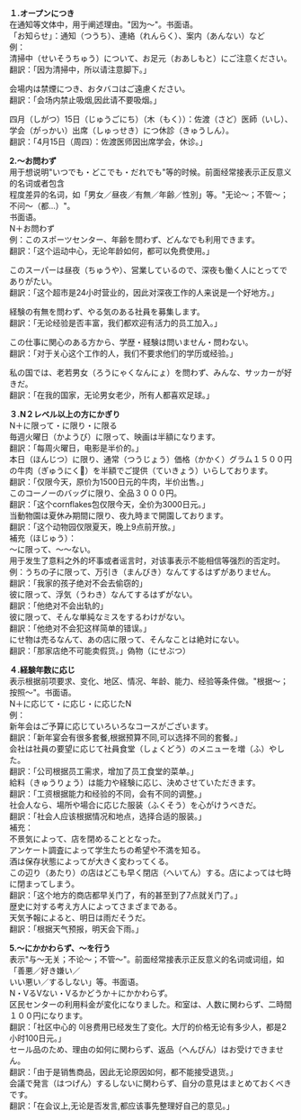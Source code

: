 **１.オープンにつき**　　  
在通知等文体中，用于阐述理由。"因为～"。书面语。　　  
「お知らせ」：通知（つうち）、連絡（れんらく）、案内（あんない）など　　  
例：　　  
清掃中（せいそうちゅう）について、お足元（おあしもと）にご注意ください。  
翻訳：「因为清掃中，所以请注意脚下。」  

会場内は禁煙につき、おタバコはご遠慮ください。  
翻訳：「会场内禁止吸烟,因此请不要吸烟。」  

四月（しがつ）15日（じゅうごにち）（木（もく））：佐渡（さど）医師（いし）、学会（がっかい）出席（しゅっせき）につ休診（きゅうしん）。  
翻訳：「4月15日（周四）：佐渡医师因出席学会，休诊。」  

**2.～お問わず**　　  
用于想说明"いつでも・どこでも・だれでも"等的时候。前面经常接表示正反意义的名词或者包含  
程度差异的名词，如「男女／昼夜／有無／年齢／性別」等。"无论～；不管～；不问～（都...）"。  
书面语。　　  
N＋お問わず　　  
例：このスポーツセンター、年齢を問わず、どんなでも利用できます。　　  
翻訳：「这个运动中心，无论年龄如何，都可以免费使用。」　　  

このスーパーは昼夜（ちゅうや）、営業しているので、深夜も働く人にとってでありがたい。　　  
翻訳：「这个超市是24小时营业的，因此对深夜工作的人来说是一个好地方。」　　  

経験の有無を問わず、やる気のある社員を募集します。  
翻訳：「无论经验是否丰富，我们都欢迎有活力的员工加入。」  

この仕事に関心のある方から、学歴・経験は問いません・問わない。  
翻訳：「对于关心这个工作的人，我们不要求他们的学历或经验。」  

私の国では、老若男女（ろうにゃくなんにょ）を問わず、みんな、サッカーが好きだ。　　  
翻訳：「在我的国家，无论男女老少，所有人都喜欢足球。」  

**３.N２レベル以上の方にかぎり**  
 N＋に限って・に限り・に限る  
 毎週火曜日（かようび）に限って、映画は半額になります。  
 翻訳：「每周火曜日，电影是半价的。」  
 本日（ほんじつ）に限り、通常（つうじょう）価格（かかく）グラム１５００円の牛肉（ぎゅうにく🥩）を半額でご提供（ていきょう）いらしております。  
 翻訳：「仅限今天，原价为1500日元的牛肉，半价出售。」  
 このコーノーのバッグに限り、全品３０００円。  
 翻訳：「这个cornflakes包仅限今天，全价为3000日元。」  
 当動物園は夏休み期間に限り、夜九時まで開園しております。  
 翻訳：「这个动物园仅限夏天，晚上9点前开放。」  
 補充（ほじゅう）：  
 〜に限って、〜〜ない。  
 用于发生了意料之外的坏事或者谣言时，对该事表示不能相信等强烈的否定时。  
 例：うちの子に限って、万引き（まんびき）なんてするはずがありません。  
 翻訳：「我家的孩子绝对不会去偷窃的」  
 彼に限って、浮気（うわき）なんてするはずがない。  
 翻訳：「他绝对不会出轨的」  
 彼に限って、そんな単純なミスをするわけがない。  
 翻訳：「他绝对不会犯这样简单的错误。」  
 にせ物は売るなんて、あの店に限って、そんなことは絶対にない。  
 翻訳：「那家店绝不可能卖假货。」偽物（にせぶつ）  

 **４.経験年数に応じ**  
表示根据前项要求、变化、地区、情况、年龄、能力、经验等条件做。"根据～；按照～"。书面语。  
N＋に応じて・に応じ・に応じたN  
例：  
新年会はご予算に応じていろいろなコースがございます。  
翻訳：「新年宴会有很多套餐,根据预算不同,可以选择不同的套餐。」  
会社は社員の要望に応じて社員食堂（しょくどう）のメニューを増（ふ）やした。  
翻訳：「公司根据员工需求，增加了员工食堂的菜单。」  
給料（きゅうりょう）は能力や経験に応じ、決めさせていただきます。  
翻訳：「工资根据能力和经验的不同，会有不同的调整。」  
社会人なら、場所や場合に応じた服装（ふくそう）を心がけうべきだ。  
翻訳：「社会人应该根据情况和地点，选择合适的服装。」  
補充：  
不景気によって、店を閉めることとなった。  
アンケート調査によって学生たちの希望や不満を知る。  
酒は保存状態によってが大きく変わってくる。  
この辺り（あたり）の店はどこも早く閉店（へいてん）する。店によっては七時に閉まってしまう。  
翻訳：「这个地方的商店都早关门了，有的甚至到了7点就关门了。」  
歴史に対する考え方人によってさまざまである。  
天気予報によると、明日は雨だそうだ。  
翻訳：「根据天气预报，明天会下雨。」  

**5.〜にかかわらず、〜を行う**  
表示"与～无关；不论～；不管～"。前面经常接表示正反意义的名词或词组，如「善悪／好き嫌い／  
いい悪い／するしない」等。书面语。  
N・VるVない・Vるかどうか＋にかかわらず。  
区民センターの利用料金が変化になりました。和室は、人数に関わらず、二時間１００円になります。  
翻訳：「社区中心的 이용费用已经发生了变化。大厅的价格无论有多少人，都是2小时100日元。」  
セール品のため、理由の如何に関わらず、返品（へんぴん）はお受けできません。  
翻訳：「由于是销售商品，因此无论原因如何，都不能接受退货。」  
会議で発言（はつげん）するしないに関わらず、自分の意見はまとめておくべきです。  
翻訳：「在会议上,无论是否发言,都应该事先整理好自己的意见。」
